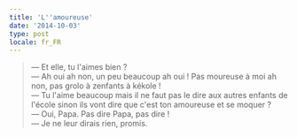 ```yaml
---
title: 'L''amoureuse'
date: '2014-10-03'
type: post
locale: fr_FR
---
```


> — Et elle, tu l'aimes bien ?  
> — Ah oui ah non, un peu beaucoup ah oui ! Pas moureuse à moi ah non, pas grolo à zenfants à kékole !  
> — Tu l'aime beaucoup mais il ne faut pas le dire aux autres enfants de l'école sinon ils vont dire que c'est ton amoureuse et se moquer ?  
> — Oui, Papa. Pas dire Papa, pas dire !  
> — Je ne leur dirais rien, promis.
